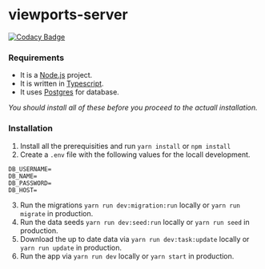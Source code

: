 # viewports-server
[![Codacy Badge](https://app.codacy.com/project/badge/Grade/350480bc997b459eaae80a2590dde884)](https://www.codacy.com/manual/rojcyk/viewports-server?utm_source=github.com&amp;utm_medium=referral&amp;utm_content=rojcyk/viewports-server&amp;utm_campaign=Badge_Grade)

### Requirements

- It is a [Node.js](https://nodejs.org/en/) project.
- It is written in [Typescript](https://www.typescriptlang.org/).
- It uses [Postgres](https://www.postgresql.org/download/) for database.

_You should install all of these before you proceed to the actuall installation._

### Installation

1. Install all the prerequisities and run `yarn install` or `npm install`
2. Create a `.env` file with the following values for the locall development.

```
DB_USERNAME=
DB_NAME=
DB_PASSWORD=
DB_HOST=
```

3. Run the migrations `yarn run dev:migration:run` locally or `yarn run migrate` in production.
4. Run the data seeds `yarn run dev:seed:run` locally or `yarn run seed` in production.
5. Download the up to date data via `yarn run dev:task:update` locally or `yarn run update` in production.
6. Run the app via `yarn run dev` locally or `yarn start` in production.
